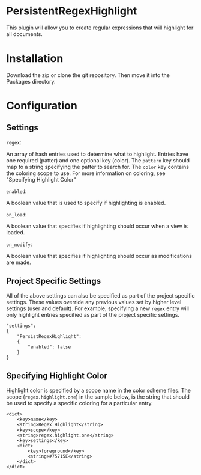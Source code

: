 # PersistentRegexHighlight

This plugin will allow you to  create regular expressions that will highlight for all documents.

# Installation
Download the zip or clone the git repository. Then move it into the Packages directory.

# Configuration

## Settings
`regex`:

An array of hash entries used to determine what to highlight. Entries have one required (patter) and one optional key (color). The `pattern` key should map to a string specifying the patter to search for. The `color` key contains the coloring scope to use. For more information on coloring, see "Specifying Highlight Color"

`enabled`:

A boolean value that is used to specify if highlighting is enabled.

`on_load`:

A boolean value that specifies if highlighting should occur when a view is loaded.

`on_modify`:

A boolean value that specifies if highlighting should occur as modifications are made.

## Project Specific Settings
All of the above settings can also be specified as part of the project specific settings. These values override any previous values set by higher level settings (user and default). For example, specifying a new `regex` entry will only highlight entries specified as part of the project specific settings. 

	"settings":
    {
        "PersistRegexHighlight":
        {
            "enabled": false
        }
    }

## Specifying Highlight Color
Highlight color is specified by a scope name in the color scheme files. The scope (`regex.highlight.one`) in the sample below, is the string that should be used to specify a specific coloring for a particular entry.

	<dict>
		<key>name</key>
		<string>Regex Highlight</string>
		<key>scope</key>
		<string>regex.highlight.one</string>
		<key>settings</key>
		<dict>
			<key>foreground</key>
			<string>#75715E</string>
		</dict>
	</dict>